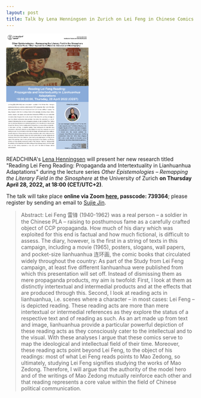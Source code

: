 ```yaml
---
layout: post
title: Talk by Lena Henningsen in Zurich on Lei Feng in Chinese Comics as Model Reader
---
```


<span class="image left"><img src="/assets/images/lena-zurich.jpg" alt="" title="" style="max-width: 220px"></span>

READCHINA's [Lena Henningsen](https://readchina.github.io/team/lena.html) will present her new research titled "Reading Lei Feng Reading: Propaganda and Intertextuality in Lianhuanhua Adaptations" during the lecture series *Other Epistemologies – Remapping the Literary Field in the Sinosphere* at the University of Zurich __on Thursday April 28, 2022, at 18:00 (CET/UTC+2)__.


The talk will take place __online via Zoom [here](https://uzh.zoom.us/j/68051846859?pwd=UmZIUzM2LzlrT1ZkWGRNSFArdlpTQT09), passcode: 739364__; please register by sending an email to [Sujie Jin](mailto:sujie.jin@aoi.uzh.ch).

> Abstract:
Lei Feng 雷锋 (1940-1962) was a real person – a soldier in the Chinese PLA – raising to posthumous fame as a carefully crafted object of CCP propaganda. How much of his diary which was exploited for this end is factual and how much fictional, is difficult to assess. The diary, however, is the first in a string of texts in this campaign, including a movie (1965), posters, slogans, wall papers, and pocket-size lianhuanhua 连环画, the comic books that circulated widely throughout the country: As part of the Study from Lei Feng campaign, at least five different lianhuanhua were published from which this presentation will set off. Instead of dismissing them as mere propaganda products, my aim is twofold: First, I look at them as distinctly intertextual and intermedial products and at the effects that are produced through this. Second, I look at reading acts in lianhuanhua, i.e. scenes where a character – in most cases: Lei Feng – is depicted reading. These reading acts are more than mere intertextual or intermedial references as they explore the status of a respective text and of reading as such. As an art made up from text and image, lianhuanhua provide a particular powerful depiction of these reading acts as they consciously cater to the intellectual and to the visual. With these analyses I argue that these comics serve to map the ideological and intellectual field of their time. Moreover, these reading acts point beyond Lei Feng, to the object of his readings: most of what Lei Feng reads points to Mao Zedong, so ultimately, studying Lei Feng signifies studying the works of Mao Zedong. Therefore, I will argue that the authority of the model hero and of the writings of Mao Zedong mutually reinforce each other and that reading represents a core value within the field of Chinese political communication.
